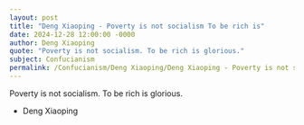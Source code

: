 ```yaml
---
layout: post
title: "Deng Xiaoping - Poverty is not socialism To be rich is"
date: 2024-12-28 12:00:00 -0000
author: Deng Xiaoping
quote: "Poverty is not socialism. To be rich is glorious."
subject: Confucianism
permalink: /Confucianism/Deng Xiaoping/Deng Xiaoping - Poverty is not socialism To be rich is
---
```


Poverty is not socialism. To be rich is glorious.

- Deng Xiaoping
